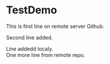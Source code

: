 # TestDemo
This is first line on remote server Github.  

Second line added.  

Line addedd localy.  
One more line from remote repo.
